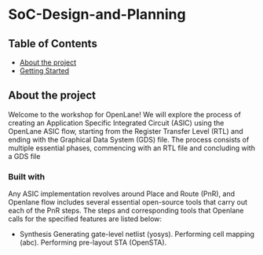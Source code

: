# SoC-Design-and-Planning

## Table of Contents

- [About the project](#about_the_project)
- [Getting Started](#getting_strated)


## About the project
Welcome to the workshop for OpenLane! We will explore the process of creating an Application Specific Integrated Circuit (ASIC) using the OpenLane ASIC flow, starting from the Register Transfer Level (RTL) and ending with the Graphical Data System (GDS) file. The process consists of multiple essential phases, commencing with an RTL file and concluding with a GDS file

### Built with
Any ASIC implementation revolves around Place and Route (PnR), and Openlane flow includes several essential open-source tools that carry out each of the PnR steps. The steps and corresponding tools that Openlane calls for the specified features are listed below:
- Synthesis
 Generating gate-level netlist (yosys).
 Performing cell mapping (abc).
 Performing pre-layout STA (OpenSTA).
